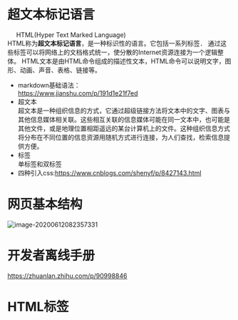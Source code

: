 # 超文本标记语言
&nbsp;&nbsp;&nbsp;&nbsp;&nbsp;HTML(Hyper Text Marked Language)<br>
HTML称为**超文本标记语言**，是一种标识性的语言。它包括一系列标签．
通过这些标签可以将网络上的文档格式统一，使分散的Internet资源连接为一个逻辑整体。
HTML文本是由HTML命令组成的描述性文本，HTML命令可以说明文字，图形、动画、声音、表格、链接等。
- markdown基础语法：<br>https://www.jianshu.com/p/191d1e21f7ed
- 超文本 <br>超文本是一种组织信息的方式，它通过超级链接方法将文本中的文字、图表与其他信息媒体相关联。这些相互关联的信息媒体可能在同一文本中，也可能是其他文件，或是地理位置相距遥远的某台计算机上的文件。这种组织信息方式将分布在不同位置的信息资源用随机方式进行连接，为人们查找，检索信息提供方便。
- 标签<br>
单标签和双标签
- 四种引入css:https://www.cnblogs.com/shenyf/p/8427143.html

# 网页基本结构

![image-20200612082357331](E:\项目开发\学习路线\WebBasic\HTML\images\image-20200612082357331.png)

# 开发者离线手册

https://zhuanlan.zhihu.com/p/90998846

# HTML标签
